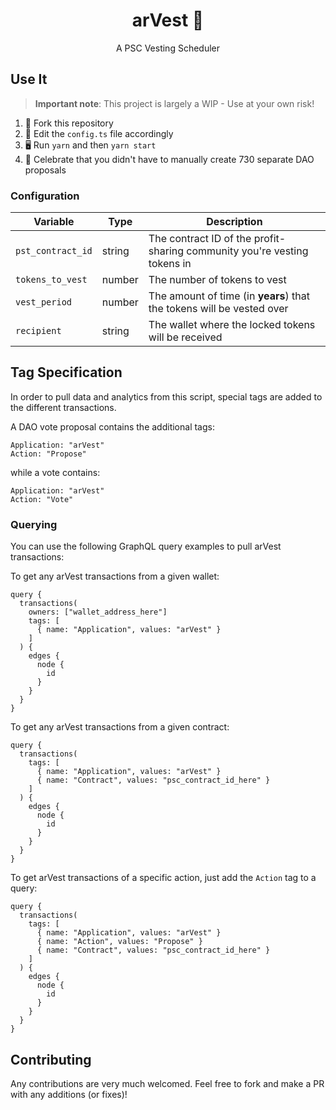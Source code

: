 <h1 align="center">arVest 🌾</h1>
<p align="center">A PSC Vesting Scheduler</p>

## Use It

> **Important note**: This project is largely a WIP - Use at your own risk!

1. 🍴 Fork this repository
2. 📝 Edit the `config.ts` file accordingly
3. 🖥️  Run `yarn` and then `yarn start`
4. 🎉  Celebrate that you didn't have to manually create 730 separate DAO proposals

### Configuration

| Variable | Type | Description |
| --- | --- | --- |
| `pst_contract_id` | string | The contract ID of the profit-sharing community you're vesting tokens in |
| `tokens_to_vest` | number | The number of tokens to vest |
| `vest_period` | number | The amount of time (in **years**) that the tokens will be vested over |
| `recipient` | string | The wallet where the locked tokens will be received |

## Tag Specification

In order to pull data and analytics from this script, special tags are added to the different transactions.

A DAO vote proposal contains the additional tags:
```
Application: "arVest"
Action: "Propose"
```
while a vote contains:
```
Application: "arVest"
Action: "Vote"
```

### Querying

You can use the following GraphQL query examples to pull arVest transactions:

To get any arVest transactions from a given wallet: 
```
query {
  transactions(
    owners: ["wallet_address_here"]
    tags: [
      { name: "Application", values: "arVest" }
    ]
  ) {
    edges {
      node {
        id
      }
    }
  }
}
```

To get any arVest transactions from a given contract:
```
query {
  transactions(
    tags: [
      { name: "Application", values: "arVest" }
      { name: "Contract", values: "psc_contract_id_here" }
    ]
  ) {
    edges {
      node {
        id
      }
    }
  }
}
```

To get arVest transactions of a specific action, just add the `Action` tag to a query:
```
query {
  transactions(
    tags: [
      { name: "Application", values: "arVest" }
      { name: "Action", values: "Propose" }
      { name: "Contract", values: "psc_contract_id_here" }
    ]
  ) {
    edges {
      node {
        id
      }
    }
  }
}
```

## Contributing

Any contributions are very much welcomed. Feel free to fork and make a PR with any additions (or fixes)!
